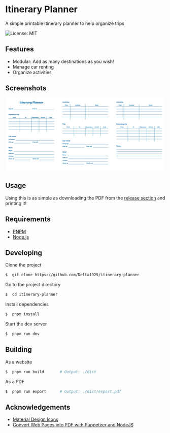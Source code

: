 
# Itinerary Planner

A simple printable Itinerary planner to help organize trips

![License: MIT](https://img.shields.io/badge/License-MIT-green)

## Features

- Modular: Add as many destinations as you wish!
- Manage car renting
- Organize activities


## Screenshots

![A view of the three pages](screenshot.png)


## Usage

Using this is as simple as downloading the PDF from the [release section](https://github.com/Delta1925/itinerary-planner/releases) and printing it!
## Requirements

- [PNPM](https://pnpm.io/)
- [Node.js](https://nodejs.org/)
## Developing

Clone the project

```bash
$  git clone https://github.com/Delta1925/itinerary-planner
```

Go to the project directory

```bash
$  cd itinerary-planner
```

Install dependencies

```bash
$  pnpm install
```

Start the dev server

```bash
$  pnpm run dev
```


## Building

As a website

```bash
$  pnpm run build       # Output: ./dist
```

As a PDF

```bash
$  pnpm run export      # Output: ./dist/export.pdf
```

## Acknowledgements

 - [Material Design Icons](https://github.com/Templarian/MaterialDesign)
 - [Convert Web Pages into PDF with Puppeteer and NodeJS](https://livecodestream.dev/post/convert-web-pages-into-pdfs-with-puppeteer-and-nodejs/)
 

